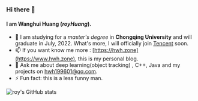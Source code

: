 ### Hi there 👋

<!--
**Wanghui-Huang/Wanghui-Huang** is a ✨ _special_ ✨ repository because its `README.md` (this file) appears on your GitHub profile.

Here are some ideas to get you started:

- 🔭 I’m currently working on ...
- 🌱 I’m currently learning ...
- 👯 I’m looking to collaborate on ...
- 🤔 I’m looking for help with ...
- 💬 Ask me about ...
- 📫 How to reach me: ...
- 😄 Pronouns: ...
- ⚡ Fun fact: ...
-->
#### I am Wanghui Huang (_royHuang_).
- 🔭 I am studying for a _master's degree_ in **Chongqing University** and will graduate in July, 2022.
      What's more, I will officially join [Tencent](https://cloud.tencent.com/) soon.
- 📫 If you want know me more : [https://hwh.zone](https://www.hwh.zone), this is my personal blog.
- 💬 Ask me about deep learning(object tracking) , C++, Java and my projects on hwh199601@qq.com.
- ⚡ Fun fact: this is a less funny  man.

![roy's GitHub stats](https://github-readme-stats.vercel.app/api?username=Wanghui-huang&show_icons=true&theme=default)
